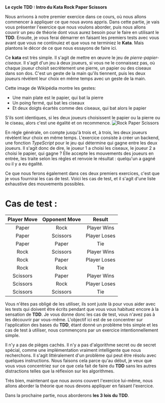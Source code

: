 **Le cycle TDD : Intro du Kata Rock Paper Scissors**

Nous arrivons à notre premier exercice dans ce cours, où nous allons commencer à appliquer ce que nous avons appris. Dans cette partie, je vais 
vous présenter l'exercice que nous voulons aborder, puis nous allons couvrir un peu de théorie dont vous aurez besoin pour le faire en utilisant 
le **TDD**. Ensuite, je vous ferai démarrer en faisant les premiers tests avec vous avant que vous ne continuiez et que vous ne terminiez le **Kata**. 
Mais plantons le décor de ce que nous essayons de faire ici.

Ce **kata** est très simple. Il s'agit de mettre en œuvre le jeu de _pierre-papier-ciseaux_. Il s'agit d'un jeu à deux joueurs, si vous ne le connaissez pas, où chaque joueur choisit secrètement une pierre, un papier ou des ciseaux dans son dos. C'est un geste de la main qu'ils tiennent, puis les deux joueurs révèlent leur choix en même temps avec un geste de la main.

Cette image de Wikipédia montre les gestes:

* Une main plate est le papier, qui bat la pierre
* Un poing fermé, qui bat les ciseaux
* Et deux doigts écartés comme des ciseaux, qui bat alors le papier
 
S'ils sont identiques, si les deux joueurs choisissent le papier ou la pierre ou le ciseau, alors c'est une égalité et on recommence.
![Rock Paper Scissors](https://en.wikipedia.org/wiki/Rock_paper_scissors#/media/File:Rock-paper-scissors.svg "Rock Paper Scissors")

En règle générale, on compte jusqu'à trois et, à trois, les deux joueurs révèlent leur choix en même temps. L'exercice consiste à créer un backend,
une fonction _TypeScript_ pour le jeu qui détermine qui gagne entre les deux joueurs. Il s'agit donc de dire, le joueur 1 a choisi les ciseaux, le 
joueur 2 a choisi le papier, qui gagne ? Elle accepte les mouvements des joueurs en entrée, les traite selon les règles et renvoie le résultat : quelqu'un a gagné ou il y a eu égalité.

Ce que nous ferons également dans ces deux premiers exercices, c'est que je vous fournirai les cas de test. Voici les cas de test, et il s'agit d'une liste exhaustive des mouvements possibles.

Cas de test :
==================

|  Player Move  |  Opponent Move  |  Result  |
|:-------------:|:---------------:|:--------:|
| Paper | Rock | Player Wins | 
| Paper | Scissors | Player Loses | 
| Paper | Paper | Tie | 
| Rock | Scissors | Player Wins | 
| Rock | Paper | Player Loses | 
| Rock | Rock | Tie | 
| Scissors | Paper | Player Wins | 
| Scissors | Rock | Player Loses | 
| Scissors | Scissors | Tie | 

Vous n'êtes pas obligé de les utiliser, ils sont juste là pour vous aider avec les tests qui doivent être écrits pendant que vous vous habituez encore à la sensation de **TDD**. Je vous donne donc les cas de test, vous n'avez pas à les découvrir par vous-même. L'objectif ici est de se concentrer sur l'application des bases du **TDD**, étant donné un problème très simple et les cas de test à utiliser, nous commençons par un exercice intentionnellement simple.

Il n'y a pas de pièges cachés. Il n'y a pas d'algorithme secret ou de secret spécial, comme une implémentation vraiment intelligente que nous 
recherchons. Il s'agit littéralement d'un problème qui peut être résolu avec quelques instructions. Nous faisons cela parce qu'au début, je veux que vous vous concentriez sur ce que cela fait de faire du **TDD** sans les autres distractions telles que la réflexion sur les algorithmes.

Très bien, maintenant que nous avons couvert l'exercice lui-même, nous allons aborder la théorie que nous devons appliquer en faisant l'exercice.

Dans la prochaine partie, nous aborderons **les 3 lois du TDD**.